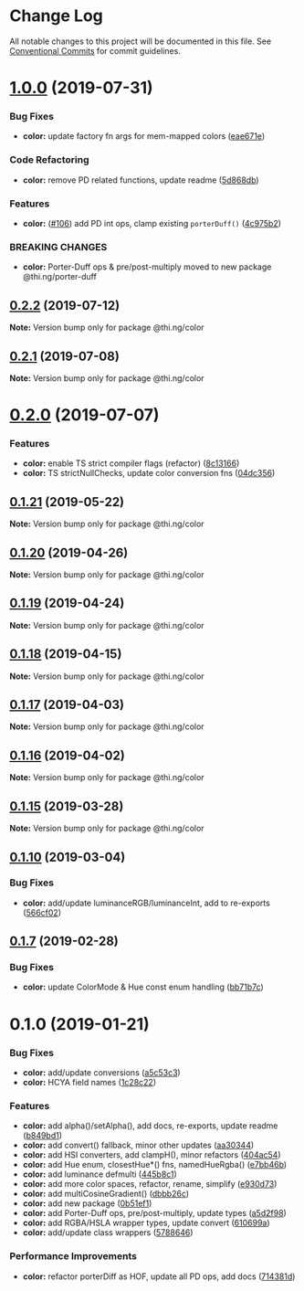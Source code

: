 # Change Log

All notable changes to this project will be documented in this file.
See [Conventional Commits](https://conventionalcommits.org) for commit guidelines.

# [1.0.0](https://github.com/thi-ng/umbrella/compare/@thi.ng/color@0.2.2...@thi.ng/color@1.0.0) (2019-07-31)


### Bug Fixes

* **color:** update factory fn args for mem-mapped colors ([eae671e](https://github.com/thi-ng/umbrella/commit/eae671e))


### Code Refactoring

* **color:** remove PD related functions, update readme ([5d868db](https://github.com/thi-ng/umbrella/commit/5d868db))


### Features

* **color:** ([#106](https://github.com/thi-ng/umbrella/issues/106)) add PD int ops, clamp existing `porterDuff()` ([4c975b2](https://github.com/thi-ng/umbrella/commit/4c975b2))


### BREAKING CHANGES

* **color:** Porter-Duff ops & pre/post-multiply moved to
new package @thi.ng/porter-duff





## [0.2.2](https://github.com/thi-ng/umbrella/compare/@thi.ng/color@0.2.1...@thi.ng/color@0.2.2) (2019-07-12)

**Note:** Version bump only for package @thi.ng/color





## [0.2.1](https://github.com/thi-ng/umbrella/compare/@thi.ng/color@0.2.0...@thi.ng/color@0.2.1) (2019-07-08)

**Note:** Version bump only for package @thi.ng/color





# [0.2.0](https://github.com/thi-ng/umbrella/compare/@thi.ng/color@0.1.21...@thi.ng/color@0.2.0) (2019-07-07)


### Features

* **color:** enable TS strict compiler flags (refactor) ([8c13166](https://github.com/thi-ng/umbrella/commit/8c13166))
* **color:** TS strictNullChecks, update color conversion fns ([04dc356](https://github.com/thi-ng/umbrella/commit/04dc356))





## [0.1.21](https://github.com/thi-ng/umbrella/compare/@thi.ng/color@0.1.20...@thi.ng/color@0.1.21) (2019-05-22)

**Note:** Version bump only for package @thi.ng/color





## [0.1.20](https://github.com/thi-ng/umbrella/compare/@thi.ng/color@0.1.19...@thi.ng/color@0.1.20) (2019-04-26)

**Note:** Version bump only for package @thi.ng/color





## [0.1.19](https://github.com/thi-ng/umbrella/compare/@thi.ng/color@0.1.18...@thi.ng/color@0.1.19) (2019-04-24)

**Note:** Version bump only for package @thi.ng/color





## [0.1.18](https://github.com/thi-ng/umbrella/compare/@thi.ng/color@0.1.17...@thi.ng/color@0.1.18) (2019-04-15)

**Note:** Version bump only for package @thi.ng/color





## [0.1.17](https://github.com/thi-ng/umbrella/compare/@thi.ng/color@0.1.16...@thi.ng/color@0.1.17) (2019-04-03)

**Note:** Version bump only for package @thi.ng/color





## [0.1.16](https://github.com/thi-ng/umbrella/compare/@thi.ng/color@0.1.15...@thi.ng/color@0.1.16) (2019-04-02)

**Note:** Version bump only for package @thi.ng/color





## [0.1.15](https://github.com/thi-ng/umbrella/compare/@thi.ng/color@0.1.14...@thi.ng/color@0.1.15) (2019-03-28)

**Note:** Version bump only for package @thi.ng/color







## [0.1.10](https://github.com/thi-ng/umbrella/compare/@thi.ng/color@0.1.9...@thi.ng/color@0.1.10) (2019-03-04)


### Bug Fixes

* **color:** add/update luminanceRGB/luminanceInt, add to re-exports ([566cf02](https://github.com/thi-ng/umbrella/commit/566cf02))



## [0.1.7](https://github.com/thi-ng/umbrella/compare/@thi.ng/color@0.1.6...@thi.ng/color@0.1.7) (2019-02-28)


### Bug Fixes

* **color:** update ColorMode & Hue const enum handling ([bb71b7c](https://github.com/thi-ng/umbrella/commit/bb71b7c))



# 0.1.0 (2019-01-21)


### Bug Fixes

* **color:** add/update conversions ([a5c53c3](https://github.com/thi-ng/umbrella/commit/a5c53c3))
* **color:** HCYA field names ([1c28c22](https://github.com/thi-ng/umbrella/commit/1c28c22))


### Features

* **color:** add alpha()/setAlpha(), add docs, re-exports, update readme ([b849bd1](https://github.com/thi-ng/umbrella/commit/b849bd1))
* **color:** add convert() fallback, minor other updates ([aa30344](https://github.com/thi-ng/umbrella/commit/aa30344))
* **color:** add HSI converters, add clampH(), minor refactors ([404ac54](https://github.com/thi-ng/umbrella/commit/404ac54))
* **color:** add Hue enum, closestHue*() fns, namedHueRgba() ([e7bb46b](https://github.com/thi-ng/umbrella/commit/e7bb46b))
* **color:** add luminance defmulti ([445b8c1](https://github.com/thi-ng/umbrella/commit/445b8c1))
* **color:** add more color spaces, refactor, rename, simplify ([e930d73](https://github.com/thi-ng/umbrella/commit/e930d73))
* **color:** add multiCosineGradient() ([dbbb26c](https://github.com/thi-ng/umbrella/commit/dbbb26c))
* **color:** add new package ([0b51ef1](https://github.com/thi-ng/umbrella/commit/0b51ef1))
* **color:** add Porter-Duff ops, pre/post-multiply, update types ([a5d2f98](https://github.com/thi-ng/umbrella/commit/a5d2f98))
* **color:** add RGBA/HSLA wrapper types, update convert ([610699a](https://github.com/thi-ng/umbrella/commit/610699a))
* **color:** add/update class wrappers ([5788646](https://github.com/thi-ng/umbrella/commit/5788646))


### Performance Improvements

* **color:** refactor porterDiff as HOF, update all PD ops, add docs ([714381d](https://github.com/thi-ng/umbrella/commit/714381d))
